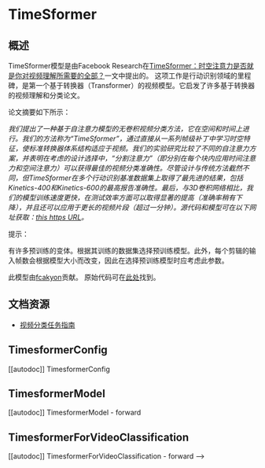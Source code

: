 <!--
版权© 2022 HuggingFace团队。版权所有。

根据Apache许可证第2版（“许可证”），除非符合许可证的规定，否则你不得使用此文件。
你可以在以下网址获取许可证副本：

http://www.apache.org/licenses/LICENSE-2.0

除非适用法律要求或书面同意，根据许可证分发的软件分发在"根据现状"的基础上，
无论是明示的还是暗示的，都没有任何形式的保证或条件。有关详细信息，请参阅许可证中的特定语言。

⚠️ 请注意，此文件是Markdown格式，但包含我们doc-builder（类似于MDX的）的特定语法，
可能无法在你的Markdown查看器中正确呈现。

-->

# TimeSformer

## 概述

TimeSformer模型是由Facebook Research在[TimeSformer：时空注意力是否就是你对视频理解所需要的全部？](https://arxiv.org/abs/2102.05095)一文中提出的。
这项工作是行动识别领域的里程碑，是第一个基于转换器（Transformer）的视频模型。它启发了许多基于转换器的视频理解和分类论文。

论文摘要如下所示：

*我们提出了一种基于自注意力模型的无卷积视频分类方法，它在空间和时间上进行。我们的方法称为“TimeSformer”，通过直接从一系列帧级补丁中学习时空特征，使标准转换器体系结构适应于视频。我们的实验研究比较了不同的自注意力方案，并表明在考虑的设计选择中，“分割注意力”（即分别在每个块内应用时间注意力和空间注意力）可以获得最佳的视频分类准确性。尽管设计与传统方法截然不同，但TimeSformer在多个行动识别基准数据集上取得了最先进的结果，包括Kinetics-400和Kinetics-600的最高报告准确性。最后，与3D卷积网络相比，我们的模型训练速度更快，在测试效率方面可以取得显著的提高（准确率稍有下降），并且还可以应用于更长的视频片段（超过一分钟）。源代码和模型可在以下网址获取：[this https URL](https://github.com/facebookresearch/TimeSformer)。*

提示：

有许多预训练的变体。根据其训练的数据集选择预训练模型。此外，每个剪辑的输入帧数会根据模型大小而改变，因此在选择预训练模型时应考虑此参数。

此模型由[fcakyon](https://huggingface.co/fcakyon)贡献。
原始代码可在[此处](https://github.com/facebookresearch/TimeSformer)找到。

## 文档资源

- [视频分类任务指南](../tasks/video_classification)

## TimesformerConfig

[[autodoc]] TimesformerConfig

## TimesformerModel

[[autodoc]] TimesformerModel
    - forward

## TimesformerForVideoClassification

[[autodoc]] TimesformerForVideoClassification
    - forward
-->